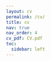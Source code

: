 ```yaml
---
layout: cv
permalink: /cv/
title: cv
nav: true
nav_order: 4
cv_pdf: CV.pdf
toc:
  sidebar: left
---
```

